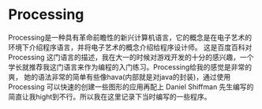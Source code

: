 # Processing
Processing是一种具有革命前瞻性的新兴计算机语言，它的概念是在电子艺术的环境下介绍程序语言，并将电子艺术的概念介绍给程序设计师。 这是百度百科对Processing 这门语言的描述，我在大一的时候对游戏开发的十分的感兴趣，一个学长就推荐我这门语言来作为编程的入门练习。Processing给我的感觉是非常的爽，
她的语法非常的简单有些像hava(内部就是对java的封装)，通过使用Processing 可以快速的创建一些图形的应用再配上 Daniel Shiffman 先生编写的<The Nature of code>简直让我hight到不行。所以我在这里记录下当时编写的一些程序。
